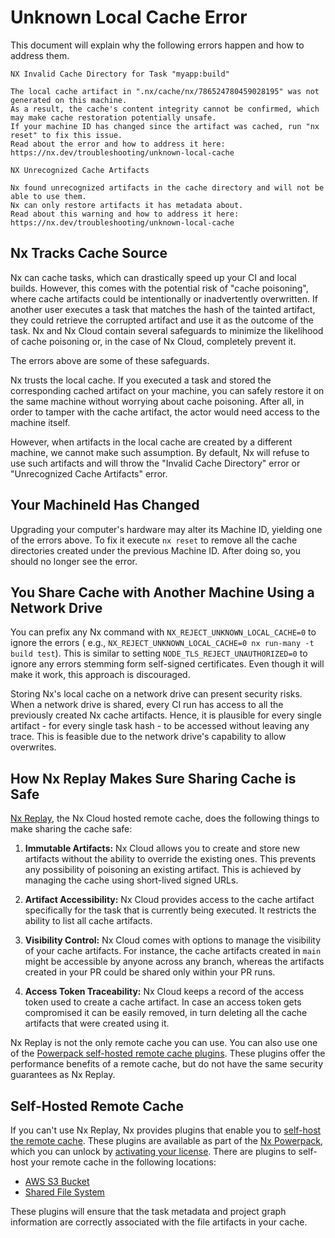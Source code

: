 # Unknown Local Cache Error

This document will explain why the following errors happen and how to address them.

```
NX Invalid Cache Directory for Task "myapp:build"

The local cache artifact in ".nx/cache/nx/786524780459028195" was not generated on this machine.
As a result, the cache's content integrity cannot be confirmed, which may make cache restoration potentially unsafe.
If your machine ID has changed since the artifact was cached, run "nx reset" to fix this issue.
Read about the error and how to address it here: https://nx.dev/troubleshooting/unknown-local-cache
```

```
NX Unrecognized Cache Artifacts

Nx found unrecognized artifacts in the cache directory and will not be able to use them.
Nx can only restore artifacts it has metadata about.
Read about this warning and how to address it here: https://nx.dev/troubleshooting/unknown-local-cache
```

## Nx Tracks Cache Source

Nx can cache tasks, which can drastically speed up your CI and local builds. However, this comes with the potential risk
of "cache poisoning", where cache artifacts could be intentionally or inadvertently overwritten. If another user
executes a task that matches the hash of the tainted artifact, they could retrieve the corrupted artifact and use it as
the outcome of the task. Nx and Nx Cloud contain several safeguards to minimize the likelihood of cache poisoning or, in
the case of Nx Cloud, completely prevent it.

The errors above are some of these safeguards.

Nx trusts the local cache. If you executed a task and stored the corresponding cached artifact on your machine, you can
safely restore it on the same machine without worrying about cache poisoning. After all, in order to tamper with the
cache artifact, the actor would need access to the machine itself.

However, when artifacts in the local cache are created by a different machine, we cannot make such assumption. By
default, Nx will refuse to use such artifacts and will throw the "Invalid Cache Directory" error or "Unrecognized Cache Artifacts" error.

## Your MachineId Has Changed

Upgrading your computer's hardware may alter its Machine ID, yielding one of the errors above. To fix it execute `nx reset` to
remove all the cache directories created under the previous Machine ID. After doing so, you should no longer see the
error.

## You Share Cache with Another Machine Using a Network Drive

You can prefix any Nx command with `NX_REJECT_UNKNOWN_LOCAL_CACHE=0` to ignore the errors (
e.g., `NX_REJECT_UNKNOWN_LOCAL_CACHE=0 nx run-many -t build test`). This is similar to
setting `NODE_TLS_REJECT_UNAUTHORIZED=0` to ignore any errors stemming form self-signed certificates. Even though it
will make it work, this approach is discouraged.

Storing Nx's local cache on a network drive can present security risks. When a network drive is shared, every CI run has
access to all the previously created Nx cache artifacts. Hence, it is plausible for every single artifact - for every
single task hash - to be accessed without leaving any trace. This is feasible due to the network drive's capability to
allow overwrites.

## How Nx Replay Makes Sure Sharing Cache is Safe

[Nx Replay](/ci/features/remote-cache), the Nx Cloud hosted remote cache, does the following things to make sharing the cache safe:

1. **Immutable Artifacts:** Nx Cloud allows you to create and store new artifacts without the ability to override the
   existing ones. This prevents any possibility of poisoning an existing artifact. This is achieved by managing the
   cache using short-lived signed URLs.

2. **Artifact Accessibility:** Nx Cloud provides access to the cache artifact specifically for the task that is
   currently being executed. It restricts the ability to list all cache artifacts.

3. **Visibility Control:** Nx Cloud comes with options to manage the visibility of your cache artifacts. For instance,
   the cache artifacts created in `main` might be accessible by anyone across any branch, whereas the artifacts created
   in your PR could be shared only within your PR runs.

4. **Access Token Traceability:** Nx Cloud keeps a record of the access token used to create a cache artifact. In case
   an access token gets compromised it can be easily removed, in turn deleting all the cache artifacts that were created
   using it.

Nx Replay is not the only remote cache you can use. You can also use one of the [Powerpack self-hosted remote cache plugins](/features/powerpack/custom-caching). These plugins offer the performance benefits of a remote cache, but do not have the same security guarantees as Nx Replay.

## Self-Hosted Remote Cache

If you can't use Nx Replay, Nx provides plugins that enable you to [self-host the remote cache](/features/powerpack/custom-caching). These plugins are available as part of the [Nx Powerpack](/powerpack), which you can unlock by [activating your license](/recipes/installation/activate-powerpack). There are plugins to self-host your remote cache in the following locations:

- [AWS S3 Bucket](/nx-api/powerpack-s3-cache)
- [Shared File System](/nx-api/powerpack-shared-fs-cache)

These plugins will ensure that the task metadata and project graph information are correctly associated with the file artifacts in your cache.
